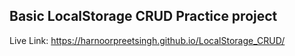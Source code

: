 ## Basic LocalStorage CRUD Practice project
Live Link: https://harnoorpreetsingh.github.io/LocalStorage_CRUD/
